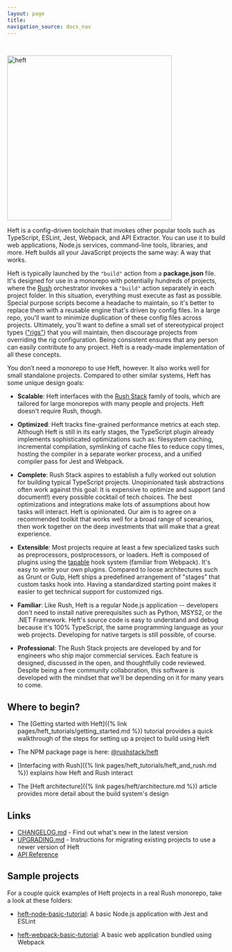 ```yaml
---
layout: page
title:
navigation_source: docs_nav
---
```


<div>
  <img src="{{ site.baseurl }}/images/heft-logo-horse.svg" alt="heft" title="heft" style="width: 380px; padding-top: 30px;" />
  <p />
</div>

<!-- --------------------------------------------------------------------------- -->
<!-- Text below this line should stay in sync with heft's package README.md file -->
<!-- --------------------------------------------------------------------------- -->

Heft is a config-driven toolchain that invokes other popular tools such as TypeScript, ESLint, Jest, Webpack,
and API Extractor. You can use it to build web applications, Node.js services, command-line tools, libraries,
and more. Heft builds all your JavaScript projects the same way: A way that works.

Heft is typically launched by the `"build"` action from a **package.json** file. It's designed for use in
a monorepo with potentially hundreds of projects, where the [Rush](https://rushjs.io/) orchestrator invokes
a `"build"` action separately in each project folder. In this situation, everything must execute as fast as possible.
Special purpose scripts become a headache to maintain, so it's better to replace them with a reusable engine that's
driven by config files. In a large repo, you'll want to minimize duplication of these config files across projects.
Ultimately, you'll want to define a small set of stereotypical project types
(["rigs"](https://rushstack.io/pages/heft/rig_packages/)) that you will maintain, then discourage projects from
overriding the rig configuration. Being consistent ensures that any person can easily contribute to any project.
Heft is a ready-made implementation of all these concepts.

You don’t need a monorepo to use Heft, however. It also works well for small standalone projects. Compared to other
similar systems, Heft has some unique design goals:

- **Scalable**: Heft interfaces with the [Rush Stack](https://rushstack.io/) family of tools, which are tailored
  for large monorepos with many people and projects.  Heft doesn't require Rush, though.

- **Optimized**: Heft tracks fine-grained performance metrics at each step.  Although Heft is still in its
  early stages, the TypeScript plugin already implements sophisticated optimizations such as: filesystem caching,
  incremental compilation, symlinking of cache files to reduce copy times, hosting the compiler in a separate
  worker process, and a unified compiler pass for Jest and Webpack.

- **Complete**: Rush Stack aspires to establish a fully worked out solution for building typical TypeScript
  projects. Unopinionated task abstractions often work against this goal: It is expensive to optimize and support
  (and document!) every possible cocktail of tech choices.  The best optimizations and integrations
  make lots of assumptions about how tasks will interact.  Heft is opinionated.  Our aim is to agree on a recommended
  toolkit that works well for a broad range of scenarios, then work together on the deep investments that will
  make that a great experience.

- **Extensible**: Most projects require at least a few specialized tasks such as preprocessors, postprocessors,
  or loaders.  Heft is composed of plugins using the [tapable](https://www.npmjs.com/package/tapable)
  hook system (familiar from Webpack).  It's easy to write your own plugins.  Compared to loose architectures
  such as Grunt or Gulp, Heft ships a predefined arrangement of "stages" that custom tasks hook into.  Having
  a standardized starting point makes it easier to get technical support for customized rigs.

- **Familiar**: Like Rush, Heft is a regular Node.js application -- developers don't need to install native
  prerequisites such as Python, MSYS2, or the .NET Framework.  Heft's source code is easy to understand and debug
  because it's 100% TypeScript, the same programming language as your web projects.  Developing for native targets
  is still possible, of course.

- **Professional**: The Rush Stack projects are developed by and for engineers who ship major commercial services.
  Each feature is designed, discussed in the open, and thoughtfully code reviewed.  Despite being a free community
  collaboration, this software is developed with the mindset that we'll be depending on it for many years to come.

<!-- --------------------------------------------------------------------------- -->
<!-- Text above this line should stay in sync with heft's package README.md file -->
<!-- --------------------------------------------------------------------------- -->


## Where to begin?

- The [Getting started with Heft]({% link pages/heft_tutorials/getting_started.md %}) tutorial provides a quick
  walkthrough of the steps for setting up a project to build using Heft

- The NPM package page is here: [@rushstack/heft](https://www.npmjs.com/package/@rushstack/heft)

- [Interfacing with Rush]({% link pages/heft_tutorials/heft_and_rush.md %}) explains how Heft and Rush interact

- The [Heft architecture]({% link pages/heft/architecture.md %}) article provides more detail about the
  build system's design


## Links

- [CHANGELOG.md](
  https://github.com/microsoft/rushstack/blob/master/apps/heft/CHANGELOG.md) - Find
  out what's new in the latest version
- [UPGRADING.md](
  https://github.com/microsoft/rushstack/blob/master/apps/heft/UPGRADING.md) - Instructions
  for migrating existing projects to use a newer version of Heft
- [API Reference](https://rushstack.io/pages/api/heft/)


## Sample projects

For a couple quick examples of Heft projects in a real Rush monorepo, take a look at these folders:

- [heft-node-basic-tutorial](https://github.com/microsoft/rushstack-samples/tree/main/heft/heft-node-basic-tutorial): A basic Node.js
  application with Jest and ESLint

- [heft-webpack-basic-tutorial](https://github.com/microsoft/rushstack-samples/tree/main/heft/heft-webpack-basic-tutorial): A basic
  web application bundled using Webpack
